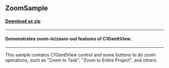 ## ZoomSample
#### [Download as zip](https://grapecity.github.io/DownGit/#/home?url=https://github.com/GrapeCity/ComponentOne-WinForms-Samples/tree/master/NetFramework\GanttView\VB\ZoomSample)
____
#### Demonstrates zoom-in/zoom-out features of C1GanttView.
____
This sample contains C1GanttView control and some buttons to do zoom operations, such as "Zoom to Task", "Zoom to Entire Project", and others. 